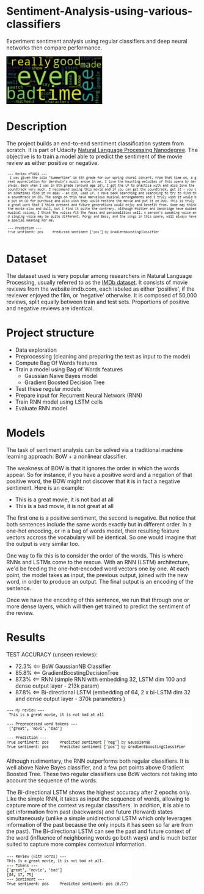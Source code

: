 # Sentiment-Analysis-using-various-classifiers
Experiment sentiment analysis using regular classifiers and deep neural networks then compare performance.

![](asset/poscloudword.jpg)

# Description

The project builds an end-to-end sentiment classification system from scratch. It is part of Udacity [Natural Language Processing Nanodegree](https://www.udacity.com/course/natural-language-processing-nanodegree--nd892).
The objective is to train a model able to predict the sentiment of the movie review as either positive or negative.

![](asset/intro.jpg) 

# Dataset

The dataset used is very popular among researchers in Natural Language Processing, usually referred to as the [IMDb dataset](http://ai.stanford.edu/~amaas/data/sentiment/). It consists of movie reviews from the website imdb.com, each labeled as either 'positive', if the reviewer enjoyed the film, or 'negative' otherwise.
It is composed of 50,000 reviews, split equally between train and test sets. Proportions of positive and negative reviews are identical.

# Project structure
- Data exploration
- Preprocessing (cleaning and preparing the text as input to the model)
- Compute Bag Of Words features
- Train a model using Bag of Words features
    - Gaussian Naive Bayes model
    - Gradient Boosted Decision Tree
- Test these regular models
- Prepare input for Recurrent Neural Network (RNN)
- Train RNN model using LSTM cells
- Evaluate RNN model

# Models

The task of sentiment analysis can be solved via a traditional machine learning approach: BoW + a nonlinear classifier. 

The weakness of BOW is that it ignores the order in which the words appear. So for instance, if you have a positive word and a negation of that positive word, the BOW might not discover that it is in fact a negative sentiment. Here is an example:
- This is a great movie, it is not bad at all
- This is a bad movie, it is not great at all

The first one is a positive sentiment, the second is negative. But notice that both sentences include the same words exactly but in different order. In a one-hot encoding, or in a bag of words model, their resulting feature vectors accross the vocabulary will be identical. So one would imagine that the output is very similar too.

One way to fix this is to consider the order of the words. This is where RNNs and LSTMs come to the rescue. With an RNN (LSTM) architecture, we'd be feeding the one-hot-encoded word vectors one by one. At each point, the model takes as input, the previous output, joined with the new word, in order to produce an output. The final output is an encoding of the sentence.

Once we have the encoding of this sentence, we run that through one or more dense layers, which will then get trained to predict the sentiment of the review.

# Results

TEST ACCURACY (unseen reviews):

- 72.3% <== BoW GaussianNB Classifier
- 85.8% <== GradientBoostingDecisionTree
- 87.3% <== RNN (simple RNN with embedding 32, LSTM dim 100 and dense output layer - 213k param)
- 87.8% <== Bi-directional LSTM (embedding of 64, 2 x bi-LSTM dim 32 and dense output layer - 370k parameters )

![](asset/basic.jpg) 

Although rudimentary, the RNN outperforms both regular classifiers. It is well above Naive Bayes classifier, and a few pct points above Gradient Boosted Tree. These two regular classifiers use BoW vectors not taking into account the sequence of the words.

The Bi-directional LSTM shows the highest accuracy after 2 epochs only. Like the simple RNN, it takes as input the sequence of words, allowing to capture more of the context vs regular classifiers. In addition, it is able to get information from past (backwards) and future (forward) states simultaneously (unlike a simple unidirectional LSTM which only leverages information of the past because the only inputs it has seen so far are from the past). The Bi-directional LSTM can see the past and future context of the word (influence of neighboring words go both ways) and is much better suited to capture more complex contextual information.

![](asset/best.jpg) 
